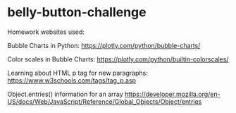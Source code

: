 # belly-button-challenge

Homework websites used:

Bubble Charts in Python: 
https://plotly.com/python/bubble-charts/

Color scales in Bubble Charts:
https://plotly.com/python/builtin-colorscales/

Learning about HTML p tag for new paragraphs:
https://www.w3schools.com/tags/tag_p.asp

Object.entries() information for an array 
https://developer.mozilla.org/en-US/docs/Web/JavaScript/Reference/Global_Objects/Object/entries
